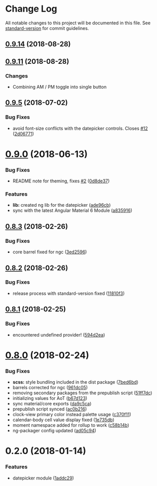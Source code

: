 # Change Log

All notable changes to this project will be documented in this file. See [standard-version](https://github.com/conventional-changelog/standard-version) for commit guidelines.

<a name="0.9.14"></a>
## [0.9.14](https://github.com/martindalec/material-datepicker/compare/v0.9.11...v0.9.14) (2018-08-28)



<a name="0.9.11"></a>
## [0.9.11](https://github.com/martindalec/material-datepicker/compare/v0.9.9...v0.9.11) (2018-08-28)

### Changes

* Combining AM / PM toggle into single button

<a name="0.9.5"></a>
## [0.9.5](https://github.com/martindalec/material-datepicker/compare/v0.9.4...v0.9.5) (2018-07-02)


### Bug Fixes

* avoid font-size conflicts with the datepicker controls. Closes [#12](https://github.com/martindalec/material-datepicker/issues/12) ([2d06771](https://github.com/martindalec/material-datepicker/commit/2d06771))



<a name="0.9.0"></a>
# [0.9.0](https://github.com/martindalec/material-datepicker/compare/v0.8.3...v0.9.0) (2018-06-13)


### Bug Fixes

* README note for theming, fixes [#2](https://github.com/martindalec/material-datepicker/issues/2) ([0d8de37](https://github.com/martindalec/material-datepicker/commit/0d8de37))


### Features

* **lib:** created ng lib for the datepicker ([ade96cb](https://github.com/martindalec/material-datepicker/commit/ade96cb))
* sync with the latest Angular Material 6 Module ([a835916](https://github.com/martindalec/material-datepicker/commit/a835916))



<a name="0.8.3"></a>
## [0.8.3](https://github.com/martindalec/material-datepicker/compare/v0.8.2...v0.8.3) (2018-02-26)


### Bug Fixes

* core barrel fixed for ngc ([3ed2596](https://github.com/martindalec/material-datepicker/commit/3ed2596))



<a name="0.8.2"></a>
## [0.8.2](https://github.com/martindalec/material-datepicker/compare/v0.8.1...v0.8.2) (2018-02-26)


### Bug Fixes

* release process with standard-version fixed ([11810f3](https://github.com/martindalec/material-datepicker/commit/11810f3))



<a name="0.8.1"></a>

## [0.8.1](https://github.com/martindalec/material-datepicker/compare/v0.8.0...v0.8.1) (2018-02-25)

### Bug Fixes

* encountered undefined provider! ([594d2ea](https://github.com/martindalec/material-datepicker/commit/594d2ea))

<a name="0.8.0"></a>

# [0.8.0](https://github.com/martindalec/material-datepicker/compare/v0.7.0...v0.8.0) (2018-02-24)

### Bug Fixes

* **scss:** style bundling included in the dist package ([7bed6bd](https://github.com/martindalec/material-datepicker/commit/7bed6bd))
* barrels corrected for ngc ([961dc05](https://github.com/martindalec/material-datepicker/commit/961dc05))
* removing secondary packages from the prepublish script ([51ff7dc](https://github.com/martindalec/material-datepicker/commit/51ff7dc))
* initializing values for AoT ([b67d123](https://github.com/martindalec/material-datepicker/commit/b67d123))
* sync material/core exports ([da9c5ca](https://github.com/martindalec/material-datepicker/commit/da9c5ca))
* prepublish script synced ([ac0b216](https://github.com/martindalec/material-datepicker/commit/ac0b216))
* clock-view primary color instead palette usage ([c370f11](https://github.com/martindalec/material-datepicker/commit/c370f11))
* calendar-body cell value display fixed ([1e735db](https://github.com/martindalec/material-datepicker/commit/1e735db))
* moment namespace added for rollup to work ([c58b14b](https://github.com/martindalec/material-datepicker/commit/c58b14b))
* ng-packager config updated ([ad05c94](https://github.com/martindalec/material-datepicker/commit/ad05c94))

<a name="0.2.0"></a>

# 0.2.0 (2018-01-14)

### Features

* datepicker module ([1addc29](https://github.com/martindalec/material-datepicker/commit/1addc29))
